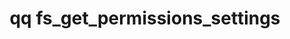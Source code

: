 ---
category: fs
command: fs_get_permissions_settings
keywords: qq, qq_cli, fs_get_permissions_settings
optional_options: []
permalink: /qq-cli-command-guide/fs/fs_get_permissions_settings.html
positional_options: []
sidebar: qq_cli_command_reference_sidebar
summary: This section explains how to use the <code>qq fs_get_permissions_settings</code>
  command.
synopsis: Get permissions settings
title: qq fs_get_permissions_settings
usage: qq fs_get_permissions_settings [-h]
zendesk_source: qq CLI Command Guide

---